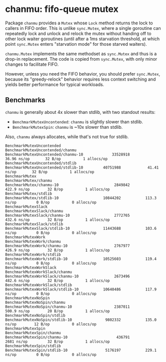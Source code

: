 # chanmu: fifo-queue mutex

Package `chanmu` provides a `Mutex` whose `Lock` method returns
the lock to callers in FIFO order. This is unlike `sync.Mutex`, where a
single goroutine can repeatedly lock and unlock and relock the mutex
without handing off to other lock waiter goroutines (until after a 1ms
starvation threshold, at which point `sync.Mutex` enters "starvation mode"
for those starved waiters).

`chanmu.Mutex` implements the same methodset as `sync.Mutex` and thus is
a drop-in replacement. The code is copied from `sync.Mutex`, with only minor
changes to facilitate FIFO.

However, unless you need the FIFO behavior, you should prefer `sync.Mutex`,
because its "greedy-relock" behavior requires less context switching and
yields better performance for typical workloads.

## Benchmarks

`chanmu` is generally about 4x slower than stdlib, with two
standout results:

- `BenchmarkMutexUncontended`: `chanmu` is slightly slower than stdlib.
- `BenchmarkMutexSpin`: `chanmu` is ~10x slower than stdlib.

Also, `chanmu` always allocates, while that's not true for stdlib.

```
BenchmarkMutexUncontended
BenchmarkMutexUncontended/chanmu
BenchmarkMutexUncontended/chanmu-10         	33528918	        36.96 ns/op	      32 B/op	       1 allocs/op
BenchmarkMutexUncontended/stdlib
BenchmarkMutexUncontended/stdlib-10       	40751988	        41.41 ns/op	      32 B/op	       1 allocs/op
BenchmarkMutex
BenchmarkMutex/chanmu
BenchmarkMutex/chanmu-10                    	 2849842	       422.9 ns/op	      32 B/op	       1 allocs/op
BenchmarkMutex/stdlib
BenchmarkMutex/stdlib-10                  	10844202	       113.3 ns/op	       0 B/op	       0 allocs/op
BenchmarkMutexSlack
BenchmarkMutexSlack/chanmu
BenchmarkMutexSlack/chanmu-10               	 2772765	       432.6 ns/op	      32 B/op	       1 allocs/op
BenchmarkMutexSlack/stdlib
BenchmarkMutexSlack/stdlib-10             	11443688	       103.6 ns/op	       0 B/op	       0 allocs/op
BenchmarkMutexWork
BenchmarkMutexWork/chanmu
BenchmarkMutexWork/chanmu-10                	 2767977	       426.9 ns/op	      32 B/op	       1 allocs/op
BenchmarkMutexWork/stdlib
BenchmarkMutexWork/stdlib-10              	10525603	       119.4 ns/op	       0 B/op	       0 allocs/op
BenchmarkMutexWorkSlack
BenchmarkMutexWorkSlack/chanmu
BenchmarkMutexWorkSlack/chanmu-10           	 2673496	       482.6 ns/op	      32 B/op	       1 allocs/op
BenchmarkMutexWorkSlack/stdlib
BenchmarkMutexWorkSlack/stdlib-10         	10640486	       117.9 ns/op	       0 B/op	       0 allocs/op
BenchmarkMutexNoSpin
BenchmarkMutexNoSpin/chanmu
BenchmarkMutexNoSpin/chanmu-10              	 2387011	       500.9 ns/op	      20 B/op	       1 allocs/op
BenchmarkMutexNoSpin/stdlib
BenchmarkMutexNoSpin/stdlib-10            	 9802332	       135.0 ns/op	      12 B/op	       0 allocs/op
BenchmarkMutexSpin
BenchmarkMutexSpin/chanmu
BenchmarkMutexSpin/chanmu-10                	  436791	       2681 ns/op	      32 B/op	       1 allocs/op
BenchmarkMutexSpin/stdlib
BenchmarkMutexSpin/stdlib-10              	 5176197	       229.1 ns/op	       0 B/op	       0 allocs/op
```
